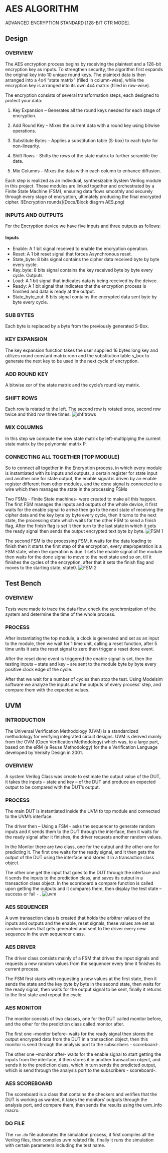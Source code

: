 # AES ALGORITHM
ADVANCED ENCRYPTION STANDARD [128-BIT CTR MODE].

## Design
### OVERVIEW
The AES encryption process begins by receiving the plaintext and a 128-bit encryption key as inputs. To strengthen security, the algorithm first expands the original key into 10 unique round keys. The plaintext data is then arranged into a 4x4 “state matrix” (filled in column-wise), while the encryption key is arranged into its own 4x4 matrix (filled in row-wise).

The encryption consists of several transformation steps, each designed to protect your data:
1. Key Expansion – Generates all the round keys needed for each stage of encryption.

2. Add Round Key – Mixes the current data with a round key using bitwise operations.

3. Substitute Bytes – Applies a substitution table (S-box) to each byte for non-linearity.

4. Shift Rows – Shifts the rows of the state matrix to further scramble the data.

5. Mix Columns – Mixes the data within each column to enhance diffusion.

Each step is realized as an individual, synthesizable System Verilog module in this project. These modules are linked together and orchestrated by a Finite State Machine (FSM), ensuring data flows smoothly and securely through every stage of encryption, ultimately producing the final encrypted cipher.
![Encryption rounds](Docs/Block diagrm AES.png)
### INPUTS AND OUTPUTS
For the Encryption device we have five inputs and three outputs as follows:
#### Inputs 
- Enable: A 1 bit signal received to enable the encryption operation.
- Reset: A 1 bit reset signal that forces Asynchronous reset.
- State_byte: 8 bits signal contains the cipher data received byte by byte every cycle.
- Key_byte: 8 bits signal contains the key received byte by byte every cycle.
Outputs 
- Load:  A 1 bit signal that indicates data is being received by the deivce.
- Ready: A 1 bit signal that indicates that the encryption process is finished and data is ready at the output.
- State_byte_out: 8 bits signal contains the encrypted data sent byte by byte every cycle.
### SUB BYTES
Each byte is replaced by a byte from the previously generated S-Box.
### KEY EXPANSION
The key expansion function takes the user supplied 16 bytes long key and utilizes round constant matrix rcon and the substitution table s_box to generate the next key to be used in the next cycle of encryption.
### ADD ROUND KEY
A bitwise xor of the state matrix and the cycle’s round key matrix.
### SHIFT ROWS
Each row is rotated to the left. The second row is rotated once, second row twice and third row three times.
![shfitrows](docs/shfitrows.png)
### MIX COLUMNS 
In this step we compute the new state matrix by left-multiplying the current state matrix by the polynomial matrix P.
### CONNECTING ALL TOGETHER [TOP MODULE]
So to connect all together in the Encryption process, in which every module is instantiated with its inputs and outputs, a certain register for state input and another one for state output, the enable signal is driven by an enable register different from other modules, and the done signal is connected to a wire which then manages the state in the processing FSMs

Two FSMs - Finite State machines- were created to make all this happen.
The first FSM manages the inputs and outputs of the whole device, it first waits for the enable signal to arrive then go to the next state of receiving the cipher data and the key byte by byte every cycle, then it turns to the next state, the processing state which waits for the other FSM to send a finish flag, After the finish flag is set it then turn to the last state in which it sets the ready signal then sends the output encrypted text byte by byte.
![FSM 1](docs/fsm1.png)

The second FSM is the processing FSM, it waits for the data loading to finish then it starts the first step of the encryption, every step/operation is a FSM state, when the operation is due it sets the enable signal of the module then waits for the done signal to move to the next state and so on, till it finishes the cycles of the encryption, after that it sets the finish flag and moves to the starting state, state0.
![FSM 2](docs/fsm2.png)


## Test Bench
### OVERVIEW
Tests were made to trace the data flow, check the synchronization of the system and determine the time of the whole process.
### PROCESS
After instantiating the top module, a clock is generated and set as an input to the module, then we wait for 1 time unit, calling a reset function, after 5 time units it sets the reset signal to zero then trigger a reset done event. 

After the reset done event is triggered the enable signal is set, then the testing inputs – state and key – are sent to the module byte by byte every positive clock edge of the cycle.

After that we wait for a number of cycles then stop the test.
Using Modelsim software we analyze the inputs and the outputs of every process’ step, and compare them with the expected values.


## UVM
### INTRODUCTION
The Universal Verification Methodology (UVM) is a standardized methodology for verifying integrated circuit designs. UVM is derived mainly from the OVM (Open Verification Methodology) which was, to a large part, based on the eRM (e Reuse Methodology) for the e Verification Language developed by Verisity Design in 2001.
### OVERVIEW
A system Verilog Class was create to estimate the output value of the DUT, it takes the inputs – state and key – of the DUT and produce an expected output to be compared with the DUT’s output.
### PROCESS
The main DUT is instantiated inside the UVM tb top module and connected to the UVM’s interface. 

The driver then – Using a FSM - asks the sequencer to generate random inputs and it sends them to the DUT through the interface, then it waits for the ready signal after it finishes, the driver requests another random values. 

In the Monitor there are two class, one for the output and the other one for predicting it. The first one waits for the ready signal, and it then gets the output of the DUT using the interface and stores it in a transaction class object.

The other one get the input that goes to the DUT through the interface and it sends the inputs to the prediction class, and saves its output in a transaction class object.
In the scoreboard a compare function is called upon getting the outputs and it compares them, then display the test state – success or fail - . 
![uvm](docs/uvm.png)
### AES SEQUENCER
A uvm transaction class is created that holds the arbitrar values of the inputs and outputs and the enable, reset signals, these values are set as random values that gets generated and sent to the driver every new sequence in the uvm sequencer class.
### AES DRIVER
The driver class consists mainly of a FSM that drives the input signals and requests a new random values from the sequencer every time it finishes its current process.

The FSM first starts with requesting a new values at the first state, then it sends the state and the key byte by byte in the second state, then waits for the ready signal, then waits for the output signal to be sent, finally it returns to the first state and repeat the cycle.
### AES MONITOR
The monitor consists of two classes, one for the DUT called monitor before, and the other for the prediction class called monitor after.

The first one –monitor before- waits for the ready signal then stores the output encrypted data from the DUT in a transaction object, then this monitor is send through the analysis port to the subscribers - scoreboard-. 

The other one –monitor after- waits for the enable signal to start getting the inputs from the interface, it then stores it in another transaction object, and sends it to the prediction class, which in turn sends the predicted output, which is send through the analysis port to the subscribers - scoreboard-. 
### AES SCOREBOARD
The scoreboard is a class that contains the checkers and verifies that the DUT is working as wanted, it takes the monitors’ outputs through the analysis port, and compare them, then sends the results using the uvm_info macro. 
### DO FILE
The `run.do` file automates the simulation process, it first compiles all the Verilog files, then compiles uvm related file, finally it runs the simulation with certain parameters including the test name.




